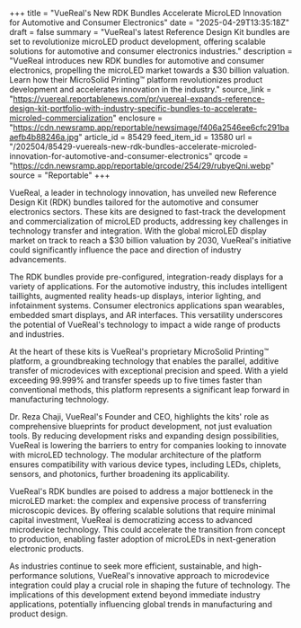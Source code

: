 +++
title = "VueReal's New RDK Bundles Accelerate MicroLED Innovation for Automotive and Consumer Electronics"
date = "2025-04-29T13:35:18Z"
draft = false
summary = "VueReal's latest Reference Design Kit bundles are set to revolutionize microLED product development, offering scalable solutions for automotive and consumer electronics industries."
description = "VueReal introduces new RDK bundles for automotive and consumer electronics, propelling the microLED market towards a $30 billion valuation. Learn how their MicroSolid Printing™ platform revolutionizes product development and accelerates innovation in the industry."
source_link = "https://vuereal.reportablenews.com/pr/vuereal-expands-reference-design-kit-portfolio-with-industry-specific-bundles-to-accelerate-microled-commercialization"
enclosure = "https://cdn.newsramp.app/reportable/newsimage/f406a2546ee6cfc291baaefb4b88246a.jpg"
article_id = 85429
feed_item_id = 13580
url = "/202504/85429-vuereals-new-rdk-bundles-accelerate-microled-innovation-for-automotive-and-consumer-electronics"
qrcode = "https://cdn.newsramp.app/reportable/qrcode/254/29/rubyeQni.webp"
source = "Reportable"
+++

<p>VueReal, a leader in technology innovation, has unveiled new Reference Design Kit (RDK) bundles tailored for the automotive and consumer electronics sectors. These kits are designed to fast-track the development and commercialization of microLED products, addressing key challenges in technology transfer and integration. With the global microLED display market on track to reach a $30 billion valuation by 2030, VueReal's initiative could significantly influence the pace and direction of industry advancements.</p><p>The RDK bundles provide pre-configured, integration-ready displays for a variety of applications. For the automotive industry, this includes intelligent taillights, augmented reality heads-up displays, interior lighting, and infotainment systems. Consumer electronics applications span wearables, embedded smart displays, and AR interfaces. This versatility underscores the potential of VueReal's technology to impact a wide range of products and industries.</p><p>At the heart of these kits is VueReal's proprietary MicroSolid Printing™ platform, a groundbreaking technology that enables the parallel, additive transfer of microdevices with exceptional precision and speed. With a yield exceeding 99.999% and transfer speeds up to five times faster than conventional methods, this platform represents a significant leap forward in manufacturing technology.</p><p>Dr. Reza Chaji, VueReal's Founder and CEO, highlights the kits' role as comprehensive blueprints for product development, not just evaluation tools. By reducing development risks and expanding design possibilities, VueReal is lowering the barriers to entry for companies looking to innovate with microLED technology. The modular architecture of the platform ensures compatibility with various device types, including LEDs, chiplets, sensors, and photonics, further broadening its applicability.</p><p>VueReal's RDK bundles are poised to address a major bottleneck in the microLED market: the complex and expensive process of transferring microscopic devices. By offering scalable solutions that require minimal capital investment, VueReal is democratizing access to advanced microdevice technology. This could accelerate the transition from concept to production, enabling faster adoption of microLEDs in next-generation electronic products.</p><p>As industries continue to seek more efficient, sustainable, and high-performance solutions, VueReal's innovative approach to microdevice integration could play a crucial role in shaping the future of technology. The implications of this development extend beyond immediate industry applications, potentially influencing global trends in manufacturing and product design.</p>